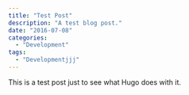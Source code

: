 ```yaml
---
title: "Test Post"
description: "A test blog post."
date: "2016-07-08"
categories:
  - "Development"
tags:
  - "Developmentjjj"
---
```


This is a test post just to see what Hugo does with it.
